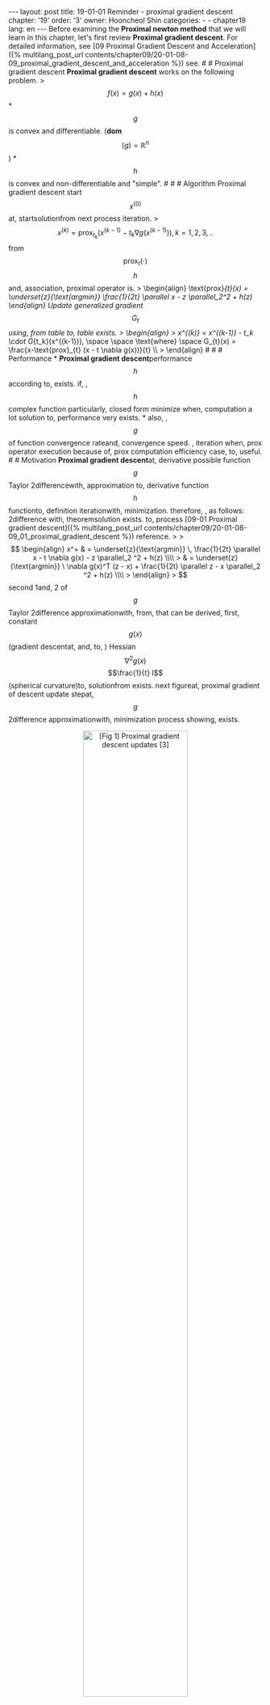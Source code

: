--- layout: post title: 19-01-01 Reminder - proximal gradient descent chapter: '19' order: '3' owner: Hooncheol Shin categories: - - chapter19 lang: en --- Before examining the **Proximal newton method** that we will learn in this chapter, let's first review **Proximal gradient descent**. For detailed information, see [09 Proximal Gradient Descent and Acceleration]({% multilang_post_url contents/chapter09/20-01-08-09_proximal_gradient_descent_and_acceleration %}) see. # # Proximal gradient descent **Proximal gradient descent** works on the following problem. >$$ f(x) = g(x) + h(x)$$ * $$g$$ is convex and differentiable. (**dom**$$(g) = \mathbb{R}^n$$) * $$h$$ is convex and non-differentiable and "simple". # # # Algorithm Proximal gradient descent start $$x^{(0)}$$at, startsolutionfrom next process iteration. >$$ x^{(k)} = \text{prox}_{t_k}(x^{(k-1)} - t_k \nabla g(x^{(k-1)}) ), k=1, 2, 3,. . $$ from $$\text{prox}_{t}(\cdot)$$ $$h$$and, association, proximal operator is. > \begin{align} \text{prox}_{t}(x) = \underset{z}{\text{argmin}} \frac{1}{2t} \parallel x - z \parallel_2^2 + h(z) \end{align} Update generalized gradient $$G_{t}$$ using, from table to, table exists. > \begin{align} > x^{(k)} = x^{(k-1)} - t_k \cdot G_{t_k}(x^{(k-1)}), \space \space \text{where} \space G_{t}(x) = \frac{x-\text{prox}_{t} (x - t \nabla g(x))}{t} \\\\ > \end{align} # # # Performance * **Proximal gradient descent**performance $$h$$according to, exists. if, , $$h$$ complex function particularly, closed form minimize when, computation a lot solution to, performance very exists. * also, , $$g$$of function convergence rateand, convergence speed. , iteration when, prox operator execution because of, prox computation efficiency case, to, useful. # # Motivation **Proximal gradient descent**at, derivative possible function $$g$$ Taylor 2differencewith, approximation to, derivative function $$h$$ functionto, definition iterationwith, minimization. therefore, , as follows: 2difference with, theoremsolution exists. to, process [09-01 Proximal gradient descent]({% multilang_post_url contents/chapter09/20-01-08-09_01_proximal_gradient_descent %}) reference. > >$$ \begin{align} x^+ & = \underset{z}{\text{argmin}} \, \frac{1}{2t} \parallel x - t \nabla g(x) - z \parallel_2 ^2 + h(z) \\\\ > & = \underset{z}{\text{argmin}} \ \nabla g(x)^T (z - x) + \frac{1}{2t} \parallel z - x \parallel_2 ^2 + h(z) \\\\ > \end{align} > $$ second 1and, 2 of $$g$$ Taylor 2difference approximationwith, from, that can be derived, first, constant $$g(x)$$ (gradient descentat, and, to, ) Hessian $$\nabla^2 g(x)$$ $$\frac{1}{t} I$$(spherical curvature)to, solutionfrom exists. next figureat, proximal gradient of descent update stepat, $$g$$ 2difference approximationwith, minimization process showing, exists. <figure class="image" style="align: center; " > <p align="center" > <img src="{{ site. baseurl }}/img/chapter_img/chapter19/09. 01_01_proximal_gradient_descent. png" alt="[Fig 1] Proximal gradient descent updates [3]" width="70%" > <figcaption style="text-align: center; ">[Fig 1] Proximal gradient descent updates [3]</figcaption > </p > </figure > Gradient descentand, newton's of method difference2difference approximation when, of function local hessian $$\nabla^2 g(x)$$ use is. that, the above at, $$\frac{1}{t} I$$ instead, $$\nabla^2 g(x)$$ use What will it be? to, next at, explanation **proximal newton method** background, is. 